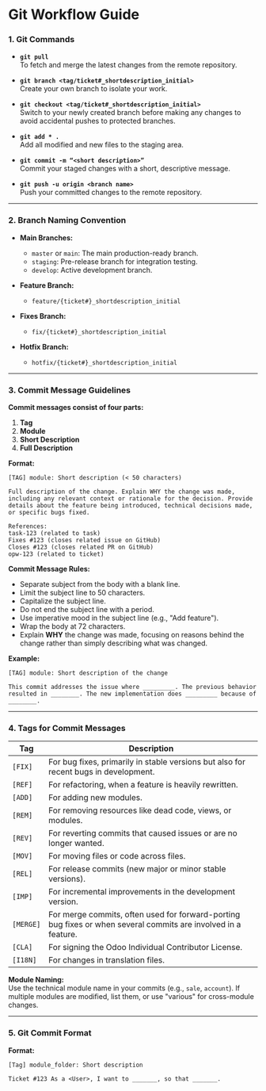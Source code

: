 # Git Workflow Guide

### 1. Git Commands

- **`git pull`**  
  To fetch and merge the latest changes from the remote repository.

- **`git branch <tag/ticket#_shortdescription_initial>`**  
  Create your own branch to isolate your work.

- **`git checkout <tag/ticket#_shortdescription_initial>`**  
  Switch to your newly created branch before making any changes to avoid accidental pushes to protected branches.

- **`git add * .`**  
  Add all modified and new files to the staging area.

- **`git commit -m “<short description>”`**  
  Commit your staged changes with a short, descriptive message.

- **`git push -u origin <branch name>`**  
  Push your committed changes to the remote repository.

---

### 2. Branch Naming Convention

- **Main Branches:**
  - `master` or `main`: The main production-ready branch.
  - `staging`: Pre-release branch for integration testing.
  - `develop`: Active development branch.

- **Feature Branch:**
  - `feature/{ticket#}_shortdescription_initial`

- **Fixes Branch:**
  - `fix/{ticket#}_shortdescription_initial`

- **Hotfix Branch:**
  - `hotfix/{ticket#}_shortdescription_initial`

---

### 3. Commit Message Guidelines

**Commit messages consist of four parts:**
1. **Tag**
2. **Module**
3. **Short Description**
4. **Full Description**

**Format:**

```
[TAG] module: Short description (< 50 characters)

Full description of the change. Explain WHY the change was made, including any relevant context or rationale for the decision. Provide details about the feature being introduced, technical decisions made, or specific bugs fixed.

References:
task-123 (related to task)
Fixes #123 (closes related issue on GitHub)
Closes #123 (closes related PR on GitHub)
opw-123 (related to ticket)
```

**Commit Message Rules:**
- Separate subject from the body with a blank line.
- Limit the subject line to 50 characters.
- Capitalize the subject line.
- Do not end the subject line with a period.
- Use imperative mood in the subject line (e.g., "Add feature").
- Wrap the body at 72 characters.
- Explain **WHY** the change was made, focusing on reasons behind the change rather than simply describing what was changed.

**Example:**

```
[TAG] module: Short description of the change

This commit addresses the issue where _________. The previous behavior resulted in ________. The new implementation does _________ because of ________.
```

---

### 4. Tags for Commit Messages

| Tag  | Description |
| ---- | ----------- |
| `[FIX]`  | For bug fixes, primarily in stable versions but also for recent bugs in development. |
| `[REF]`  | For refactoring, when a feature is heavily rewritten. |
| `[ADD]`  | For adding new modules. |
| `[REM]`  | For removing resources like dead code, views, or modules. |
| `[REV]`  | For reverting commits that caused issues or are no longer wanted. |
| `[MOV]`  | For moving files or code across files. |
| `[REL]`  | For release commits (new major or minor stable versions). |
| `[IMP]`  | For incremental improvements in the development version. |
| `[MERGE]`| For merge commits, often used for forward-porting bug fixes or when several commits are involved in a feature. |
| `[CLA]`  | For signing the Odoo Individual Contributor License. |
| `[I18N]` | For changes in translation files. |

**Module Naming:**  
Use the technical module name in your commits (e.g., `sale`, `account`). If multiple modules are modified, list them, or use "various" for cross-module changes.

---

### 5. Git Commit Format

**Format:**
```
[Tag] module_folder: Short description

Ticket #123 As a <User>, I want to _______, so that _______.
```
